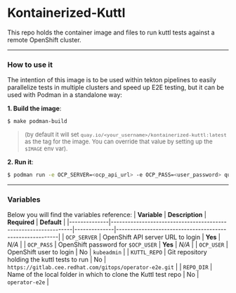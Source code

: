 # Kontainerized-Kuttl 
This repo holds the container image and files to run kuttl tests against a remote OpenShift cluster.

---
### How to use it
The intention of this image is to be used within tekton pipelines to easily parallelize tests in multiple clusters and speed up E2E testing, but it can be used with Podman in a standalone way:

**1. Build the image**:
```bash
$ make podman-build
```
>   <font size="2">(by default it will set `quay.io/<your_username>/kontainerized-kuttl:latest` as the tag for the image. You can override that value by setting up the `$IMAGE` env var).</font>

**2. Run it**:
```bash
$ podman run -e OCP_SERVER=<ocp_api_url> -e OCP_PASS=<user_password> quay.io/<your_user>/kontainerized-kuttl
```

---
### Variables
Below you will find the variables reference:
| **Variable** | **Description**                                                | **Required** | **Default**                                             |
|--------------|----------------------------------------------------------------|--------------|---------------------------------------------------------|
| `OCP_SERVER` | OpenShift API server URL to login                              | **Yes**      | *N/A*                                                   |
| `OCP_PASS`   | OpenShift password for `$OCP_USER`                             | **Yes**      | *N/A*                                                   |
| `OCP_USER`   | OpenShift user to login                                        | No           | `kubeadmin`                                             |
| `KUTTL_REPO` | Git repository holding the kuttl tests to run                  | No           | `https://gitlab.cee.redhat.com/gitops/operator-e2e.git` |
| `REPO_DIR`   | Name of the local folder in which to clone the Kuttl test repo | No           | `operator-e2e`                                          |